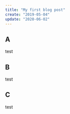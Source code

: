 ```yaml
---
title: "My first blog post"
create: "2019-05-04"
update: "2020-06-02"
---
```

## A
test
## B
test
## C
test
